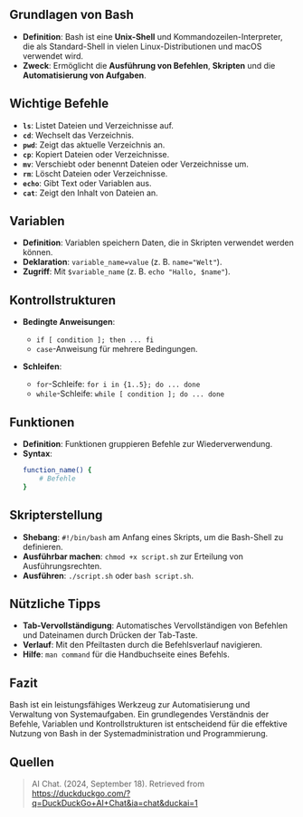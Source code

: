 ## Grundlagen von Bash
- **Definition**: Bash ist eine **Unix-Shell** und Kommandozeilen-Interpreter, die als Standard-Shell in vielen Linux-Distributionen und macOS verwendet wird.
- **Zweck**: Ermöglicht die **Ausführung von Befehlen**, **Skripten** und die **Automatisierung von Aufgaben**.

## Wichtige Befehle
- **`ls`**: Listet Dateien und Verzeichnisse auf.
- **`cd`**: Wechselt das Verzeichnis.
- **`pwd`**: Zeigt das aktuelle Verzeichnis an.
- **`cp`**: Kopiert Dateien oder Verzeichnisse.
- **`mv`**: Verschiebt oder benennt Dateien oder Verzeichnisse um.
- **`rm`**: Löscht Dateien oder Verzeichnisse.
- **`echo`**: Gibt Text oder Variablen aus.
- **`cat`**: Zeigt den Inhalt von Dateien an.

## Variablen
- **Definition**: Variablen speichern Daten, die in Skripten verwendet werden können.
- **Deklaration**: `variable_name=value` (z. B. `name="Welt"`).
- **Zugriff**: Mit `$variable_name` (z. B. `echo "Hallo, $name"`).

## Kontrollstrukturen
- **Bedingte Anweisungen**: 
  - `if [ condition ]; then ... fi`
  - `case`-Anweisung für mehrere Bedingungen.
  
- **Schleifen**:
  - `for`-Schleife: `for i in {1..5}; do ... done`
  - `while`-Schleife: `while [ condition ]; do ... done`

## Funktionen
- **Definition**: Funktionen gruppieren Befehle zur Wiederverwendung.
- **Syntax**: 
  ```bash
  function_name() {
      # Befehle
  }
  ```

## Skripterstellung
- **Shebang**: `#!/bin/bash` am Anfang eines Skripts, um die Bash-Shell zu definieren.
- **Ausführbar machen**: `chmod +x script.sh` zur Erteilung von Ausführungsrechten.
- **Ausführen**: `./script.sh` oder `bash script.sh`.

## Nützliche Tipps
- **Tab-Vervollständigung**: Automatisches Vervollständigen von Befehlen und Dateinamen durch Drücken der Tab-Taste.
- **Verlauf**: Mit den Pfeiltasten durch die Befehlsverlauf navigieren.
- **Hilfe**: `man command` für die Handbuchseite eines Befehls.

## Fazit
Bash ist ein leistungsfähiges Werkzeug zur Automatisierung und Verwaltung von Systemaufgaben. Ein grundlegendes Verständnis der Befehle, Variablen und Kontrollstrukturen ist entscheidend für die effektive Nutzung von Bash in der Systemadministration und Programmierung.


## Quellen

> AI Chat. (2024, September 18). Retrieved from https://duckduckgo.com/?q=DuckDuckGo+AI+Chat&ia=chat&duckai=1
